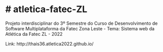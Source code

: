 <!DOCTYPE html>
<html>
<body>
<h1> # atletica-fatec-ZL</h1>
<p>Projeto interdisciplinar do 3º Semestre do Curso de Desenvolvimento de Software Multiplataforma da Fatec Zona Leste - Tema: Sistema web da Atlética da Fatec ZL - 2022</p>


<p>Link: http://thais36.atletica2022.github.io/ </p>
</body>
</html>
